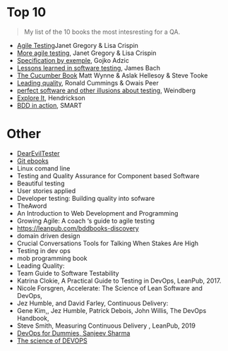 # Top 10

> My list of the 10 books the most intesresting for a QA.

- [Agile Testing](https://www.amazon.fr/dp/B001QL5N4K/ref=dp-kindle-redirect?_encoding=UTF8&btkr=1)Janet Gregory & Lisa Crispin
- [More agile testing](https://www.amazon.com/More-Agile-Testing-Learning-Journeys/dp/0321967054), Janet Gregory & Lisa Crispin
- [Specification by exemple](https://www.amazon.com/Specification-Example-Gojko-Adzic/dp/1617290084), Gojko Adzic
- [Lessons learned in software testing](https://www.amazon.com/Lessons-Learned-Software-Testing-Approach/dp/0471081124/ref=sr_1_1?s=books&ie=UTF8&qid=1425578640&sr=1-1&keywords=lessons+learned+in+software+testing), James Bach
- [The Cucumber Book](https://www.amazon.com/Cucumber-Book-Behaviour-Driven-Development-Developers/dp/1680502387) Matt Wynne & Aslak Hellesoy & Steve Tooke
- [Leading quality](https://www.amazon.com/Leading-Quality-Leaders-Software-Accelerate/dp/1916185800), Ronald Cummings & Owais Peer
- [perfect software and other illusions about testing](https://www.amazon.com/Perfect-Software-Other-Illusions-Testing-ebook/dp/B004J4VVE2/ref=sr_1_1?dchild=1&keywords=perfect+software+and+other+illusions+about+testing&qid=1628026160&s=books&sr=1-1), Weindberg
- [Explore It](https://www.amazon.com/Explore-Increase-Confidence-Exploratory-Testing/dp/1937785025/ref=sr_1_1?dchild=1&keywords=Explore+It&qid=1628026124&s=books&sr=1-1), Hendrickson
- [BDD in action](https://www.amazon.com/BDD-Action-Behavior-driven-development-lifecycle/dp/161729165X/ref=sr_1_1?dchild=1&keywords=BDD+in+action&qid=1628026286&s=books&sr=1-1), SMART

# Other

- [DearEvilTester](https://leanpub.com/DearEvilTester)
- [Git ebooks](https://git-scm.com/book/en/v2)
- Linux comand line
- Testing and Quality Assurance for Component based Software
- Beautiful testing
- User stories applied
- Developer testing: Building quality into sofware
- TheAword
- An Introduction to Web Development and Programming
- Growing Agile: A coach ‘s guide to agile testing
- https://leanpub.com/bddbooks-discovery
- domain driven design
- Crucial Conversations Tools for Talking When Stakes Are High
- Testing in dev ops
- mob programming book
- Leading Quality:
- Team Guide to Software Testability
- Katrina Clokie, A Practical Guide to Testing in DevOps, LeanPub, 2017.
- Nicole Forsgren, Accelerate: The Science of Lean Software and DevOps,
- Jez Humble, and David Farley, Continuous Delivery:
- Gene Kim,, Jez Humble, Patrick Debois, John Willis, The DevOps Handbook,
- Steve Smith, Measuring Continuous Delivery , LeanPub, 2019
- [DevOps for Dummies, Sanjeev Sharma](https://www.goodreads.com/book/show/23295849-devops-for-dummies)
- [The science of DEVOPS](https://www.amazon.fr/Accelerate-Software-Performing-Technology-Organizations-ebook/dp/B07B9F83WM)

